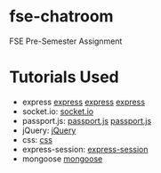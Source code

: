 # fse-chatroom
FSE Pre-Semester Assignment

# Tutorials Used
 - express [express](https://www.youtube.com/watch?v=SccSCuHhOw0) [express](https://developer.mozilla.org/en-US/docs/Learn/Server-side/Express_Nodejs/routes) [express](https://expressjs.com/en/starter/generator.html)
 - socket.io: [socket.io](https://socket.io/docs/v4/)
 - passport.js: [passport.js](https://www.passportjs.org/tutorials/password/) [passport.js](https://www.youtube.com/watch?v=-RCnNyD0L-s&t=1783s)
 - jQuery: [jQuery](https://api.jquery.com)
 - css: [css](https://www.codecademy.com/enrolled/courses/learn-css-flexbox-and-grid)
 - express-session: [express-session](https://www.npmjs.com/package/express-session)
 - mongoose [mongoose](https://www.youtube.com/watch?v=fgTGADljAeg&t=1235s)